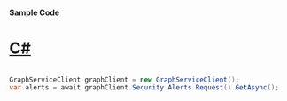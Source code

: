 #### Sample Code
# [C#](#tab/Csharp)

```C#

GraphServiceClient graphClient = new GraphServiceClient();
var alerts = await graphClient.Security.Alerts.Request().GetAsync();

```